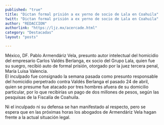 ```yaml
---
published: "true"
title: "Dictan formal prisión a ex yerno de socio de Lala en Coahuila"
twitt: "Dictan formal prisión a ex yerno de socio de Lala en Coahuila"
author: "REDACCION"
authorlink: "https://ljz.mx/acercade.html"
category: "Destacadas"
layout: "posts"

---
```


México, DF. Pablo Armendáriz Vela, presunto autor intelectual del homicidio del empresario Carlos Valdés Berlanga, ex socio del Grupo Lala, quien fue su suegro, recibió auto de formal prisión, otorgado por la juez tercera penal, María Luisa Valencia.  
El inculpado fue consignado la semana pasada como presunto responsable del homicidio perpetrado contra Valdés Berlanga el pasado 24 de abril, quien se presume fue atacado por tres hombres afuera de su domicilio particular, por lo que recibirías un pago de dos millones de pesos, según las pesquisas de la Fiscalía de Coahuila.

Ni el inculpado ni su defensa se han manifestado al respecto, pero se espera que en las próximas horas los abogados de Armendáriz Vela hagan frente a la actual situación legal.
